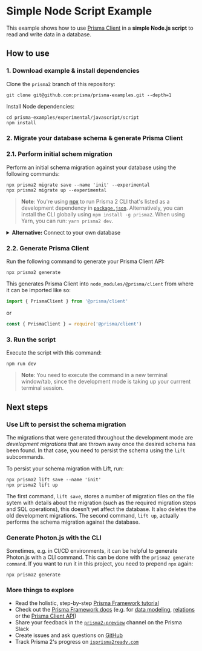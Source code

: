 # Simple Node Script Example

This example shows how to use [Prisma Client](https://github.com/prisma/prisma2/blob/master/docs/prisma-client-js/api.md) in a **simple Node.js script** to read and write data in a database.

## How to use

### 1. Download example & install dependencies

Clone the `prisma2` branch of this repository:

```
git clone git@github.com:prisma/prisma-examples.git --depth=1
```

Install Node dependencies:

```
cd prisma-examples/experimental/javascript/script
npm install
```

### 2. Migrate your database schema & generate Prisma Client

### 2.1. Perform initial schem migration

Perform an initial schema migration against your database using the following commands:

```
npx prisma2 migrate save --name 'init' --experimental
npx prisma2 migrate up --experimental
```

> **Note**: You're using [npx](https://github.com/npm/npx) to run Prisma 2 CLI that's listed as a development dependency in [`package.json`](./package.json). Alternatively, you can install the CLI globally using `npm install -g prisma2`. When using Yarn, you can run: `yarn prisma2 dev`.

<Details>
<Summary><b>Alternative: </b>Connect to your own database</Summary>

Prisma supports MySQL and PostgreSQL at the moment. If you would like to connect to your own database, you can do so by specifying a different data source in the [Prisma schema file](prisma/schema.prisma).

For a MySQL provider:

```prisma
datasource mysql {
    provider = "mysql"
    url      = "mysql://johndoe:secret42@localhost:3306/mydatabase"
}
```

*OR*

For a PostgreSQL provider:

```prisma
datasource postgresql {
  provider = "postgresql"
  url      = "postgresql://johndoe:secret42@localhost:5432/mydatabase?schema=public"
}
```

> **Note**: In the above example connection strings, `johndoe` would be the username to your database, `secret42` the password, `mydatabase` the name of your database, and `public` the [PostgreSQL schema](https://www.postgresql.org/docs/9.1/ddl-schemas.html).

</Details>

### 2.2. Generate Prisma Client

Run the following command to generate your Prisma Client API:

```
npx prisma2 generate
```

This generates Prisma Client into `node_modules/@prisma/client` from where it can be imported like so:

```ts
import { PrismaClient } from '@prisma/client'
```

or

```js
const { PrismaClient } = require('@prisma/client')
```

### 3. Run the script

Execute the script with this command: 

```
npm run dev
```

> **Note**: You need to execute the command in a new terminal window/tab, since the development mode is taking up your currrent terminal session.

## Next steps

### Use Lift to persist the schema migration

The migrations that were generated throughout the development mode are _development migrations_ that are thrown away once the desired schema has been found. In that case, you need to persist the schema using the `lift` subcommands.

To persist your schema migration with Lift, run:

```
npx prisma2 lift save --name 'init'
npx prisma2 lift up
```

The first command, `lift save`, stores a number of migration files on the file sytem with details about the migration (such as the required migration steps and SQL operations), this doesn't yet affect the database. It also deletes the old development migrations. The second command, `lift up`, actually performs the schema migration against the database.

### Generate Photon.js with the CLI

Sometimes, e.g. in CI/CD environments, it can be helpful to generate Photon.js with a CLI command. This can be done with the `prisma2 generate command`. If you want to run it in this project, you need to prepend `npx` again:

```
npx prisma2 generate
```

### More things to explore

- Read the holistic, step-by-step [Prisma Framework tutorial](https://github.com/prisma/prisma2/blob/master/docs/tutorial.md)
- Check out the [Prisma Framework docs](https://github.com/prisma/prisma2) (e.g. for [data modeling](https://github.com/prisma/prisma2/blob/master/docs/data-modeling.md), [relations](https://github.com/prisma/prisma2/blob/master/docs/relations.md) or the [Prisma Client API](https://github.com/prisma/prisma2/tree/master/docs/prisma-client-js/api.md))
- Share your feedback in the [`prisma2-preview`](https://prisma.slack.com/messages/CKQTGR6T0/) channel on the Prisma Slack
- Create issues and ask questions on [GitHub](https://github.com/prisma/prisma2/)
- Track Prisma 2's progress on [`isprisma2ready.com`](https://isprisma2ready.com)